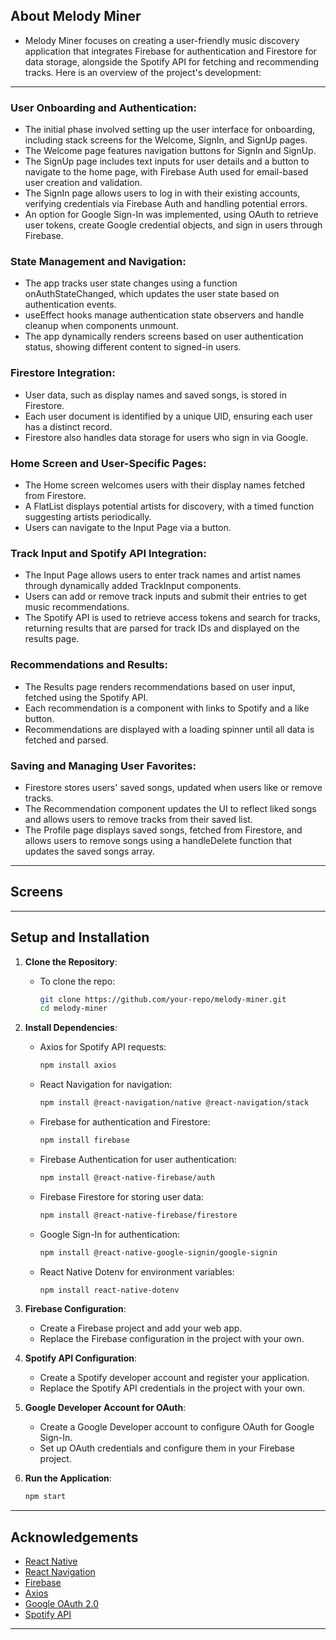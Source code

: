 ## About Melody Miner 

- Melody Miner focuses on creating a user-friendly music discovery application that integrates Firebase for authentication and Firestore for data storage, alongside the Spotify API for fetching and recommending tracks. Here is an overview of the project's development: 
---

### User Onboarding and Authentication:
 - The initial phase involved setting up the user interface for onboarding, including stack screens for the Welcome, SignIn, and SignUp pages.
 - The Welcome page features navigation buttons for SignIn and SignUp.
 - The SignUp page includes text inputs for user details and a button to navigate to the home page, with Firebase Auth used for email-based user creation and validation.
 - The SignIn page allows users to log in with their existing accounts, verifying credentials via Firebase Auth and handling potential errors.
 - An option for Google Sign-In was implemented, using OAuth to retrieve user tokens, create Google credential objects, and sign in users through Firebase.
   
### State Management and Navigation:
 - The app tracks user state changes using a function onAuthStateChanged, which updates the user state based on authentication events.
 - useEffect hooks manage authentication state observers and handle cleanup when components unmount.
 - The app dynamically renders screens based on user authentication status, showing different content to signed-in users.
   
### Firestore Integration:
- User data, such as display names and saved songs, is stored in Firestore.
- Each user document is identified by a unique UID, ensuring each user has a distinct record.
- Firestore also handles data storage for users who sign in via Google.
  
### Home Screen and User-Specific Pages:
 - The Home screen welcomes users with their display names fetched from Firestore.
 - A FlatList displays potential artists for discovery, with a timed function suggesting artists periodically.
 - Users can navigate to the Input Page via a button.
   
### Track Input and Spotify API Integration:
 - The Input Page allows users to enter track names and artist names through dynamically added TrackInput components.
 - Users can add or remove track inputs and submit their entries to get music recommendations.
 - The Spotify API is used to retrieve access tokens and search for tracks, returning results that are parsed for track IDs and displayed on the results page.
   
### Recommendations and Results:
 - The Results page renders recommendations based on user input, fetched using the Spotify API.
 - Each recommendation is a component with links to Spotify and a like button.
 - Recommendations are displayed with a loading spinner until all data is fetched and parsed.
   
### Saving and Managing User Favorites:
 - Firestore stores users' saved songs, updated when users like or remove tracks.
 - The Recommendation component updates the UI to reflect liked songs and allows users to remove tracks from their saved list.
 - The Profile page displays saved songs, fetched from Firestore, and allows users to remove songs using a handleDelete function that updates the saved songs array.


---

## Screens



---

## Setup and Installation

1. **Clone the Repository**:
   -  To clone the repo: 
      ```bash
      git clone https://github.com/your-repo/melody-miner.git
      cd melody-miner
      ```

3. **Install Dependencies**:
    - Axios for Spotify API requests:
      ```bash
      npm install axios
      ```
    - React Navigation for navigation:
      ```bash
      npm install @react-navigation/native @react-navigation/stack
      ```
    - Firebase for authentication and Firestore:
      ```bash
      npm install firebase
      ```
   - Firebase Authentication for user authentication:
      ```bash
      npm install @react-native-firebase/auth
      ```
    - Firebase Firestore for storing user data:
      ```bash
      npm install @react-native-firebase/firestore
      ```
    - Google Sign-In for authentication:
      ```bash
      npm install @react-native-google-signin/google-signin
      ```
    - React Native Dotenv for environment variables:
      ```bash
      npm install react-native-dotenv
      ```

4. **Firebase Configuration**:
    - Create a Firebase project and add your web app.
    - Replace the Firebase configuration in the project with your own.

5. **Spotify API Configuration**:
    - Create a Spotify developer account and register your application.
    - Replace the Spotify API credentials in the project with your own.

6. **Google Developer Account for OAuth**:
    - Create a Google Developer account to configure OAuth for Google Sign-In.
    - Set up OAuth credentials and configure them in your Firebase project.

7. **Run the Application**:
    ```bash
    npm start
    ```

---

## Acknowledgements

- [React Native](https://reactnative.dev/)
- [React Navigation](https://reactnavigation.org/)
- [Firebase](https://firebase.google.com/)
- [Axios](https://github.com/axios/axios)
- [Google OAuth 2.0](https://developers.google.com/identity/protocols/oauth2)
- [Spotify API](https://developer.spotify.com/documentation/web-api/)

---
